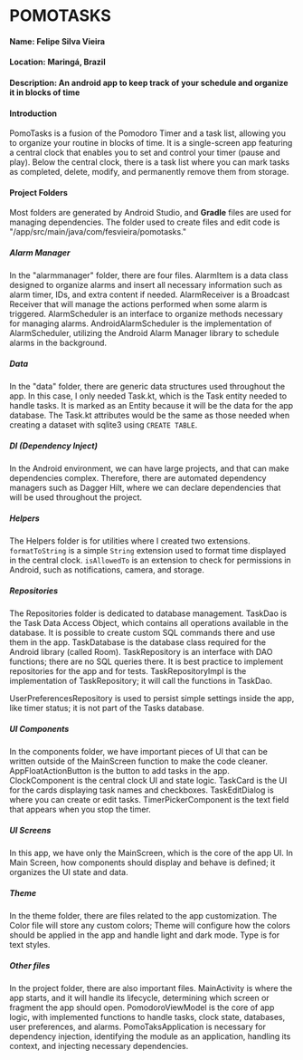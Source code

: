 # POMOTASKS
#### Name: Felipe Silva Vieira
#### Location: Maringá, Brazil
#### Description: An android app to keep track of your schedule and organize it in blocks of time

#### Introduction

PomoTasks is a fusion of the Pomodoro Timer and a task list, allowing you to organize your routine in blocks of time. It is a single-screen app featuring a central clock that enables you to set and control your timer (pause and play). Below the central clock, there is a task list where you can mark tasks as completed, delete, modify, and permanently remove them from storage.

#### Project Folders

Most folders are generated by Android Studio, and **Gradle** files are used for managing dependencies. The folder used to create files and edit code is "/app/src/main/java/com/fesvieira/pomotasks."

##### Alarm Manager

In the "alarmmanager" folder, there are four files. AlarmItem is a data class designed to organize alarms and insert all necessary information such as alarm timer, IDs, and extra content if needed. AlarmReceiver is a Broadcast Receiver that will manage the actions performed when some alarm is triggered. AlarmScheduler is an interface to organize methods necessary for managing alarms. AndroidAlarmScheduler is the implementation of AlarmScheduler, utilizing the Android Alarm Manager library to schedule alarms in the background.

##### Data

In the "data" folder, there are generic data structures used throughout the app. In this case, I only needed Task.kt, which is the Task entity needed to handle tasks. It is marked as an Entity because it will be the data for the app database. The Task.kt attributes would be the same as those needed when creating a dataset with sqlite3 using `CREATE TABLE`.

##### DI (Dependency Inject)

In the Android environment, we can have large projects, and that can make dependencies complex. Therefore, there are automated dependency managers such as Dagger Hilt, where we can declare dependencies that will be used throughout the project.

##### Helpers

The Helpers folder is for utilities where I created two extensions. `formatToString` is a simple `String` extension used to format time displayed in the central clock. `isAllowedTo` is an extension to check for permissions in Android, such as notifications, camera, and storage.

##### Repositories

The Repositories folder is dedicated to database management. TaskDao is the Task Data Access Object, which contains all operations available in the database. It is possible to create custom SQL commands there and use them in the app. TaskDatabase is the database class required for the Android library (called Room). TaskRepository is an interface with DAO functions; there are no SQL queries there. It is best practice to implement repositories for the app and for tests. TaskRepositoryImpl is the implementation of TaskRepository; it will call the functions in TaskDao.

UserPreferencesRepository is used to persist simple settings inside the app, like timer status; it is not part of the Tasks database.

##### UI Components

In the components folder, we have important pieces of UI that can be written outside of the MainScreen function to make the code cleaner. AppFloatActionButton is the button to add tasks in the app. ClockComponent is the central clock UI and state logic. TaskCard is the UI for the cards displaying task names and checkboxes. TaskEditDialog is where you can create or edit tasks. TimerPickerComponent is the text field that appears when you stop the timer.

##### UI Screens

In this app, we have only the MainScreen, which is the core of the app UI. In Main Screen, how components should display and behave is defined; it organizes the UI state and data.

##### Theme

In the theme folder, there are files related to the app customization. The Color file will store any custom colors; Theme will configure how the colors should be applied in the app and handle light and dark mode. Type is for text styles.

##### Other files

In the project folder, there are also important files. MainActivity is where the app starts, and it will handle its lifecycle, determining which screen or fragment the app should open. PomodoroViewModel is the core of app logic, with implemented functions to handle tasks, clock state, databases, user preferences, and alarms. PomoTaksApplication is necessary for dependency injection, identifying the module as an application, handling its context, and injecting necessary dependencies.
